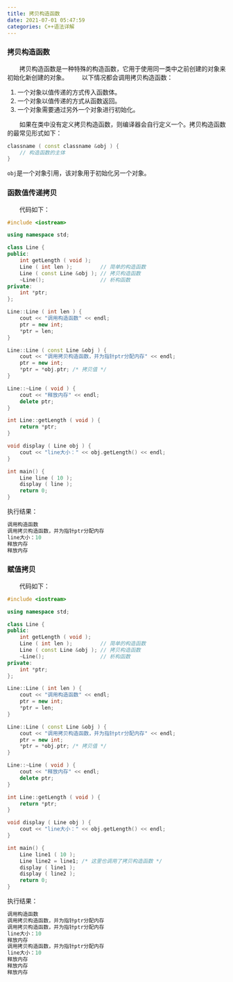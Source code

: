 ```yaml
---
title: 拷贝构造函数
date: 2021-07-01 05:47:59
categories: C++语法详解
---
```

### 拷贝构造函数

&emsp;&emsp;拷贝构造函数是一种特殊的构造函数，它用于使用同一类中之前创建的对象来初始化新创建的对象。<!--more-->
&emsp;&emsp;以下情况都会调用拷贝构造函数：

1. 一个对象以值传递的方式传入函数体。
2. 一个对象以值传递的方式从函数返回。
3. 一个对象需要通过另外一个对象进行初始化。

&emsp;&emsp;如果在类中没有定义拷贝构造函数，则编译器会自行定义一个。拷贝构造函数的最常见形式如下：

``` cpp
classname ( const classname &obj ) {
    // 构造函数的主体
}
```

`obj`是一个对象引用，该对象用于初始化另一个对象。

### 函数值传递拷贝

&emsp;&emsp;代码如下：

``` cpp
#include <iostream>

using namespace std;

class Line {
public:
    int getLength ( void );
    Line ( int len );         // 简单的构造函数
    Line ( const Line &obj ); // 拷贝构造函数
    ~Line();                  // 析构函数
private:
    int *ptr;
};

Line::Line ( int len ) {
    cout << "调用构造函数" << endl;
    ptr = new int;
    *ptr = len;
}

Line::Line ( const Line &obj ) {
    cout << "调用拷贝构造函数，并为指针ptr分配内存" << endl;
    ptr = new int;
    *ptr = *obj.ptr; /* 拷贝值 */
}

Line::~Line ( void ) {
    cout << "释放内存" << endl;
    delete ptr;
}

int Line::getLength ( void ) {
    return *ptr;
}

void display ( Line obj ) {
    cout << "line大小：" << obj.getLength() << endl;
}

int main() {
    Line line ( 10 );
    display ( line );
    return 0;
}
```

执行结果：

``` cpp
调用构造函数
调用拷贝构造函数，并为指针ptr分配内存
line大小：10
释放内存
释放内存
```

### 赋值拷贝

&emsp;&emsp;代码如下：

``` cpp
#include <iostream>

using namespace std;

class Line {
public:
    int getLength ( void );
    Line ( int len );         // 简单的构造函数
    Line ( const Line &obj ); // 拷贝构造函数
    ~Line();                  // 析构函数
private:
    int *ptr;
};

Line::Line ( int len ) {
    cout << "调用构造函数" << endl;
    ptr = new int;
    *ptr = len;
}

Line::Line ( const Line &obj ) {
    cout << "调用拷贝构造函数，并为指针ptr分配内存" << endl;
    ptr = new int;
    *ptr = *obj.ptr; /* 拷贝值 */
}

Line::~Line ( void ) {
    cout << "释放内存" << endl;
    delete ptr;
}

int Line::getLength ( void ) {
    return *ptr;
}

void display ( Line obj ) {
    cout << "line大小：" << obj.getLength() << endl;
}

int main() {
    Line line1 ( 10 );
    Line line2 = line1; /* 这里也调用了拷贝构造函数 */
    display ( line1 );
    display ( line2 );
    return 0;
}
```

执行结果：

``` cpp
调用构造函数
调用拷贝构造函数，并为指针ptr分配内存
调用拷贝构造函数，并为指针ptr分配内存
line大小：10
释放内存
调用拷贝构造函数，并为指针ptr分配内存
line大小：10
释放内存
释放内存
释放内存
```